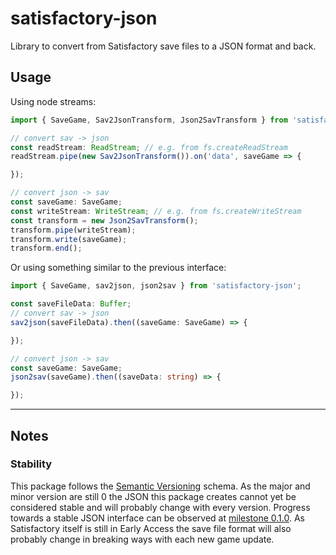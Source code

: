 # satisfactory-json
Library to convert from Satisfactory save files to a JSON format and back.

## Usage
Using node streams:
```ts
import { SaveGame, Sav2JsonTransform, Json2SavTransform } from 'satisfactory-json';

// convert sav -> json
const readStream: ReadStream; // e.g. from fs.createReadStream
readStream.pipe(new Sav2JsonTransform()).on('data', saveGame => {

});

// convert json -> sav
const saveGame: SaveGame;
const writeStream: WriteStream; // e.g. from fs.createWriteStream
const transform = new Json2SavTransform();
transform.pipe(writeStream);
transform.write(saveGame);
transform.end();
```

Or using something similar to the previous interface:
```ts
import { SaveGame, sav2json, json2sav } from 'satisfactory-json';

const saveFileData: Buffer;
// convert sav -> json
sav2json(saveFileData).then((saveGame: SaveGame) => {

});

// convert json -> sav
const saveGame: SaveGame;
json2sav(saveGame).then((saveData: string) => {

});

```

---

## Notes

### Stability
This package follows the [Semantic Versioning](https://semver.org/) schema. As the major and minor version are still 0 the JSON this package creates cannot yet be considered stable and will probably change with every version. 
Progress towards a stable JSON interface can be observed at [milestone 0.1.0](https://github.com/ficsit-felix/satisfactory-json/issues?q=is%3Aopen+is%3Aissue+milestone%3A0.1.0). As Satisfactory itself is still in Early Access the save file format will also probably change in breaking ways with each new game update.
